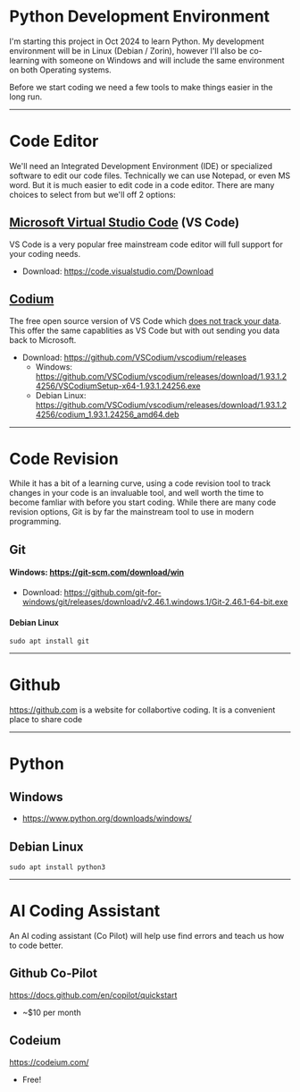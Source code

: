 # Python Development Environment
I'm starting this project in Oct 2024 to learn Python.  My development environment will be in Linux (Debian / Zorin), however I'll also be co-learning with someone on Windows and will include the same environment on both Operating systems.

Before we start coding we need a few tools to make things easier in the long run.

---

# Code Editor
We'll need an Integrated Development Environment (IDE) or specialized software to edit our code files. Technically we can use Notepad, or even MS word.  But it is much easier to edit code in a code editor.  There are many choices to select from but we'll off 2 options:

## [Microsoft Virtual Studio Code](https://code.visualstudio.com/) (VS Code)
VS Code is a very popular free mainstream code editor will full support for your coding needs.
- Download: https://code.visualstudio.com/Download

## [Codium](https://vscodium.com/) 
The free open source version of VS Code which [does not track your data](https://vscodium.com/#why).  This offer the same capablities as VS Code but with out sending you data back to Microsoft.
- Download: https://github.com/VSCodium/vscodium/releases
  - Windows: https://github.com/VSCodium/vscodium/releases/download/1.93.1.24256/VSCodiumSetup-x64-1.93.1.24256.exe
  - Debian Linux: https://github.com/VSCodium/vscodium/releases/download/1.93.1.24256/codium_1.93.1.24256_amd64.deb

---

# Code Revision
While it has a bit of a learning curve, using a code revision tool to track changes in your code is an invaluable tool, and well worth the time to become famliar with before you start coding.  While there are many code revision options, Git is by far the mainstream tool to use in modern programming.

## Git

#### Windows: https://git-scm.com/download/win
  - Download: https://github.com/git-for-windows/git/releases/download/v2.46.1.windows.1/Git-2.46.1-64-bit.exe

#### Debian Linux
```
sudo apt install git
```

---
# Github
https://github.com is a website for collabortive coding.  It is a convenient place to share code 

---

# Python

## Windows
- https://www.python.org/downloads/windows/

## Debian Linux
```
sudo apt install python3
```

---

# AI Coding Assistant
An AI coding assistant (Co Pilot) will help use find errors and teach us how to code better.

## Github Co-Pilot
https://docs.github.com/en/copilot/quickstart
- ~$10 per month

## Codeium
https://codeium.com/
- Free!





